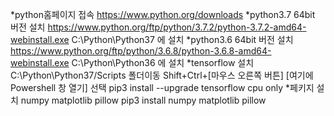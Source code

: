 *python홈페이지 접속
  https://www.python.org/downloads
*python3.7 64bit 버전 설치
  https://www.python.org/ftp/python/3.7.2/python-3.7.2-amd64-webinstall.exe
  C:\Python\Python37 에 설치
*python3.6 64bit 버전 설치 
  https://www.python.org/ftp/python/3.6.8/python-3.6.8-amd64-webinstall.exe
  C:\Python\Python36 에 설치
*tensorflow 설치
  C:\Python\Python37/Scripts  폴더이동
  Shift+Ctrl+[마우스 오른쪽 버튼] [여기에 Powershell  창 열기] 선택
  pip3 install --upgrade tensorflow
  cpu only
*페키지 설치 numpy matplotlib pillow
  pip3 install numpy matplotlib pillow
